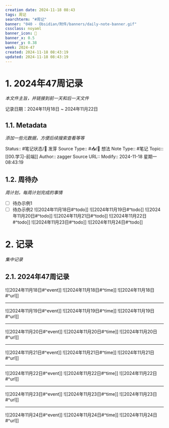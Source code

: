 ```yaml
---
creation date: 2024-11-18 08:43
tags: 周记
searchterm: "#周记"
banner: "040 - Obsidian/附件/banners/daily-note-banner.gif"
cssclass: noyaml
banner_icon: 💌
banner_x: 0.5
banner_y: 0.38
week: 2024-47
created: 2024-11-18 08:43:19
updated: 2024-11-18 08:43:19
---
```


# 1. 2024年47周记录

_本文件主旨，并链接到前一天和后一天文件_

记录日期：2024年11月18日 ~ 2024年11月22日

## 1.1. Metadata

_添加一些元数据，方便后续搜索查看等等_

Status:: #笔记状态/🌱 发芽
Source Type:: #📥/💭 想法 
Note Type:: #笔记
Topic:: [[00.学习-前端]]
Author:: zagger
Source URL::
Modify:: 2024-11-18 星期一 08:43:19

## 1.2. 周待办

_周计划，每周计划完成的事情_

- [ ] 待办示例1
- [ ] 待办示例2
![[2024年11月18日#^todo]] 
![[2024年11月19日#^todo]] 
![[2024年11月20日#^todo]] 
![[2024年11月21日#^todo]] 
![[2024年11月22日#^todo]] 
![[2024年11月23日#^todo]] 
![[2024年11月24日#^todo]] 

# 2. 记录

_集中记录_

## 2.1. 2024年47周记录
![[2024年11月18日#^event]] 
![[2024年11月18日#^time]] 
![[2024年11月18日#^url]] 

---

![[2024年11月19日#^event]] 
![[2024年11月19日#^time]] 
![[2024年11月19日#^url]] 

---

![[2024年11月20日#^event]] 
![[2024年11月20日#^time]] 
![[2024年11月20日#^url]] 

---

![[2024年11月21日#^event]] 
![[2024年11月21日#^time]] 
![[2024年11月21日#^url]] 

---

![[2024年11月22日#^event]] 
![[2024年11月22日#^time]] 
![[2024年11月22日#^url]] 

---

![[2024年11月23日#^event]] 
![[2024年11月23日#^time]] 
![[2024年11月23日#^url]] 

---

![[2024年11月24日#^event]] 
![[2024年11月24日#^time]] 
![[2024年11月24日#^url]] 

